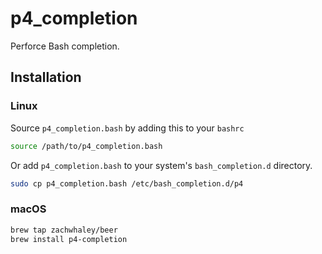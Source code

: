 # p4_completion

Perforce Bash completion.

## Installation

### Linux

Source `p4_completion.bash` by adding this to your `bashrc`

```bash
source /path/to/p4_completion.bash
```

Or add `p4_completion.bash` to your system's `bash_completion.d` directory.

```bash
sudo cp p4_completion.bash /etc/bash_completion.d/p4
```

### macOS

```bash
brew tap zachwhaley/beer
brew install p4-completion
```

